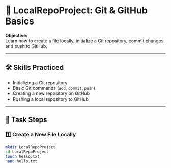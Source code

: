 # 🚀 LocalRepoProject: Git & GitHub Basics

**Objective:**  
Learn how to create a file locally, initialize a Git repository, commit changes, and push to GitHub.  

---

## 🛠️ Skills Practiced
- Initializing a Git repository  
- Basic Git commands (`add`, `commit`, `push`)  
- Creating a new repository on GitHub  
- Pushing a local repository to GitHub  

---

## 📝 Task Steps

### 1️⃣ Create a New File Locally
```bash
mkdir LocalRepoProject
cd LocalRepoProject
touch hello.txt
nano hello.txt

